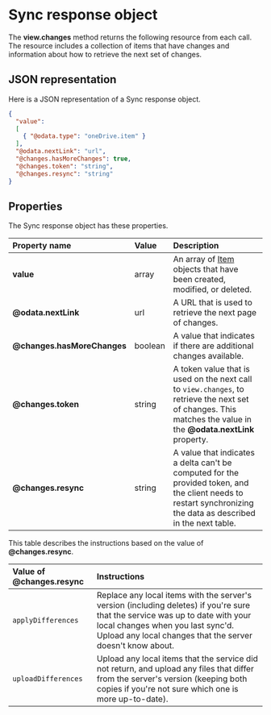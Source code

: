 # Sync response object

The **view.changes** method returns the following resource from each call. The resource includes a collection of items that have changes and information about how to retrieve the next set of changes.

## JSON representation
Here is a JSON representation of a Sync response object.

<!-- { "blockType": "resource", "@odata.type": "oneDrive.viewChanges" } -->
```json
{
  "value":
  [
    { "@odata.type": "oneDrive.item" }
  ],
  "@odata.nextLink": "url",
  "@changes.hasMoreChanges": true,
  "@changes.token": "string",
  "@changes.resync": "string"
}
```
## Properties
The Sync response object has these properties.

| Property name               | Value   | Description                                                                                                                                                     |
|:----------------------------|:--------|:----------------------------------------------------------------------------------------------------------------------------------------------------------------|
| **value**                   | array   | An array of [Item][item-resource] objects that have been created, modified, or deleted.                                                                         |
| **@odata.nextLink**         | url     | A URL that is used to retrieve the next page of changes.                                                                                                        |
| **@changes.hasMoreChanges** | boolean | A value that indicates if there are additional changes available.                                                                                               |
| **@changes.token**          | string  | A token value that is used on the next call to `view.changes`, to retrieve the next set of changes. This matches the value in the **@odata.nextLink** property. |
| **@changes.resync**         | string  | A value that indicates a delta can't be computed for the provided token, and the client needs to restart synchronizing the data as described in the next table. |

This table describes the instructions based on the value of **@changes.resync**.

| Value of **@changes.resync** | Instructions                                                                                                                                                                                                                    |
|:-----------------------------|:--------------------------------------------------------------------------------------------------------------------------------------------------------------------------------------------------------------------------------|
| `applyDifferences`           | Replace any local items with the server's version (including deletes) if you're sure that the service was up to date with your local changes when you last sync'd. Upload any local changes that the server doesn't know about. |
| `uploadDifferences`          | Upload any local items that the service did not return, and upload any files that differ from the server's version (keeping both copies if you're not sure which one is more up-to-date).                                       |


[item-resource]: item.md

<!-- {
  "type": "#page.annotation",
  "description": "Get the changes since a previous moment in time defined by a token.",
  "section": "documentation"
} -->

